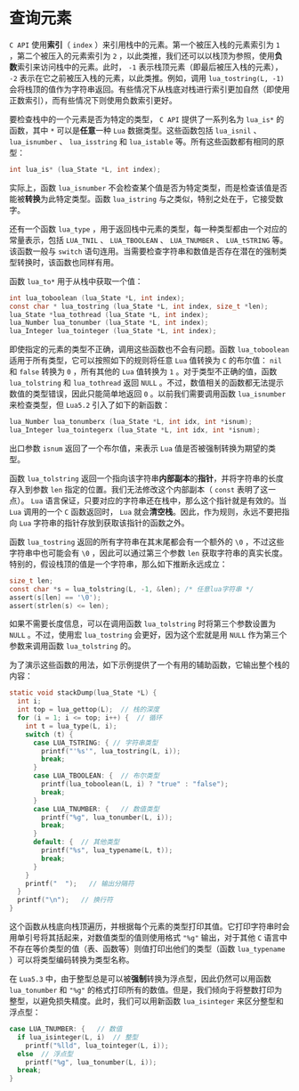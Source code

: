 # 查询元素

`C API` 使用**索引**（ `index` ）来引用栈中的元素。第一个被压入栈的元素索引为 `1` ，第二个被压入的元素索引为 `2` ，以此类推，我们还可以以栈顶为参照，使用**负数**索引来访问栈中的元素。此时， `-1` 表示栈顶元素（即最后被压入栈的元素）， `-2` 表示在它之前被压入栈的元素，以此类推。例如，调用 `lua_tostring(L, -1)` 会将栈顶的值作为字符串返回。有些情况下从栈底对栈进行索引更加自然（即使用正数索引），而有些情况下则使用负数索引更好。

要检查栈中的一个元素是否为特定的类型， `C API` 提供了一系列名为 `lua_is*` 的函数，其中 `*` 可以是**任意**一种 `Lua` 数据类型。这些函数包括 `lua_isnil` 、 `lua_isnumber` 、 `lua_isstring` 和 `lua_istable` 等。所有这些函数都有相同的原型：

```c
int lua_is* (lua_State *L, int index);
```

实际上，函数 `lua_isnumber` 不会检查某个值是否为特定类型，而是检查该值是否能被**转换**为此特定类型。函数 `lua_istring` 与之类似，特别之处在于，它接受数字。

还有一个函数 `lua_type` ，用于返回栈中元素的类型，每一种类型都由一个对应的常量表示，包括 `LUA_TNIL` 、 `LUA_TBOOLEAN` 、 `LUA_TNUMBER` 、 `LUA_tSTRING` 等。该函数一般与 `switch` 语句连用。当需要检查字符串和数值是否存在潜在的强制类型转换时，该函数也同样有用。

函数 `lua_to*` 用于从栈中获取一个值：

```c
int lua_toboolean (lua_State *L, int index);
const char * lua_tostring (lua_State *L, int index, size_t *len);
lua_State *lua_tothread (lua_State *L, int index);
lua_Number lua_tonumber (lua_State *L, int index);
lua_Integer lua_tointeger (lua_State *L, int index);
```

即使指定的元素的类型不正确，调用这些函数也不会有问题。函数 `lua_toboolean` 适用于所有类型，它可以按照如下的规则将任意 `Lua` 值转换为 `C` 的布尔值： `nil` 和 `false` 转换为 `0` ，所有其他的 `Lua` 值转换为 `1` 。对于类型不正确的值，函数 `lua_tolstring` 和 `lua_tothread` 返回 `NULL` 。不过，数值相关的函数都无法提示数值的类型错误，因此只能简单地返回 `0` 。以前我们需要调用函数 `lua_isnumber` 来检查类型，但 `Lua5.2` 引入了如下的新函数：

```c
lua_Number lua_tonumberx (lua_State *L, int idx, int *isnum);
lua_Integer lua_tointegerx (lua_State *L, int idx, int *isnum);
```

出口参数 `isnum` 返回了一个布尔值，来表示 `Lua` 值是否被强制转换为期望的类型。

函数 `lua_tolstring` 返回一个指向该字符串**内部副本**的**指针**，并将字符串的长度存入到参数 `len` 指定的位置。我们无法修改这个内部副本（ `const` 表明了这一点）。 `Lua` 语言保证，只要对应的字符串还在栈中，那么这个指针就是有效的。当 `Lua` 调用的一个 `C` 函数返回时， `Lua` 就会**清空栈**。因此，作为规则，永远不要把指向 `Lua` 字符串的指针存放到获取该指针的函数之外。

函数 `lua_tostring` 返回的所有字符串在其末尾都会有一个额外的 `\0` ，不过这些字符串中也可能会有 `\0` ，因此可以通过第三个参数 `len` 获取字符串的真实长度。特别的，假设栈顶的值是一个字符串，那么如下推断永远成立：

```c
size_t len;
const char *s = lua_tolstring(L, -1, &len); /* 任意lua字符串 */
assert(s[len] == '\0');
assert(strlen(s) <= len);
```

如果不需要长度信息，可以在调用函数 `lua_tolstring` 时将第三个参数设置为 `NULL` 。不过，使用宏 `lua_tostring` 会更好，因为这个宏就是用 `NULL` 作为第三个参数来调用函数 `lua_tolstring` 的。

为了演示这些函数的用法，如下示例提供了一个有用的辅助函数，它输出整个栈的内容：

```c
static void stackDump(lua_State *L) {
  int i;
  int top = lua_gettop(L);  // 栈的深度
  for (i = 1; i <= top; i++) {  // 循环
    int t = lua_type(L, i);
    switch (t) {
      case LUA_TSTRING: { // 字符串类型
        printf("'%s'", lua_tostring(L, i));
        break;
      }
      case LUA_TBOOLEAN: {  // 布尔类型
        printf(lua_toboolean(L, i) ? "true" : "false");
        break;
      }
      case LUA_TNUMBER: {   // 数值类型
        printf("%g", lua_tonumber(L, i));
        break;
      }
      default: {  // 其他类型
        printf("%s", lua_typename(L, t));
        break;
      }
    }
    printf("  ");   // 输出分隔符
  }
  printf("\n");   // 换行符
}
```

这个函数从栈底向栈顶遍历，并根据每个元素的类型打印其值。它打印字符串时会用单引号将其括起来，对数值类型的值则使用格式 `"%g"` 输出，对于其他 `C` 语言中不存在等价类型的值（表、函数等）则值打印出他们的类型（函数 `lua_typename` ）可以将类型编码转换为类型名称。

在 `Lua5.3` 中，由于整型总是可以被**强制**转换为浮点型，因此仍然可以用函数 `lua_tonumber` 和 `"%g"` 的格式打印所有的数值。但是，我们倾向于将整数打印为整型，以避免损失精度。此时，我们可以用新函数 `lua_isinteger` 来区分整型和浮点型：

```c
case LUA_TNUMBER: {   // 数值
  if lua_isinteger(L, i)  // 整型
    printf("%lld", lua_tointeger(L, i));
  else  // 浮点型
    printf("%g", lua_tonumber(L, i));
  break;
}
```
